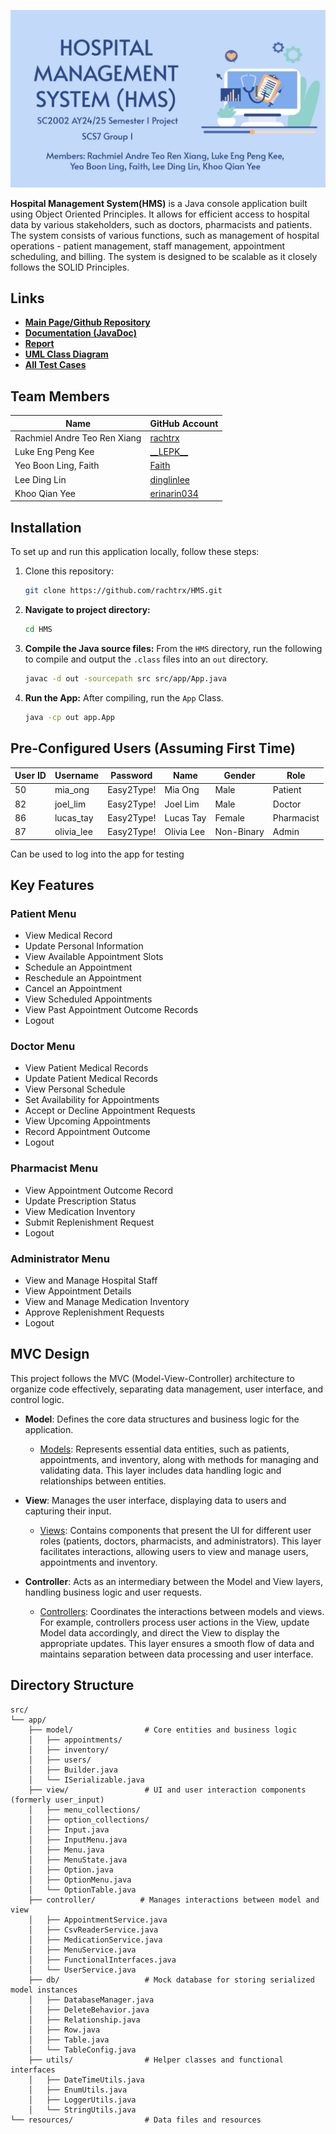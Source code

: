 ![Cover Page](./img/HMSCover.jpg)

**Hospital Management System(HMS)** is a Java console application built using Object Oriented Principles. It allows for efficient access to hospital data by various stakeholders, such as doctors, pharmacists and patients. The system consists of various functions, such as management of hospital operations - patient management, staff management, appointment scheduling, and billing. The system is designed to be scalable as it closely follows the SOLID Principles.


## Links
- **[Main Page/Github Repository](https://github.com/rachtrx/HMS)**
- **[Documentation (JavaDoc)](https://hmsdocs.netlify.app/)**
- **[Report](https://github.com/rachtrx/HMS/blob/8d36714bdb96448ac46c1f0f92c1382731c80d1f/report/SCS7_1%20Report.png)**
- **[UML Class Diagram](https://github.com/rachtrx/HMS/blob/8d36714bdb96448ac46c1f0f92c1382731c80d1f/UMLClassDiagram/HMS.jpg)**
- **[All Test Cases](https://github.com/rachtrx/HMS/blob/1168e405297df90b49c501cf3f14195b2cca0608/completetestcases/FullListOfTestCases.pdf)**

## Team Members

| Name                          | GitHub Account                                       |
|-------------------------------|------------------------------------------------------|
| Rachmiel Andre Teo Ren Xiang  | [rachtrx](https://github.com/rachtrx)                |            
| Luke Eng Peng Kee             | [\_\_LEPK\_\_](https://github.com/LEPK02)                |
| Yeo Boon Ling, Faith          | [Faith](https://github.com/Faith-Yeo)                | 
| Lee Ding Lin                  | [dinglinlee](https://github.com/dinglinlee)          | 
| Khoo Qian Yee                 | [erinarin034](https://github.com/erinarin034)        |


## Installation
To set up and run this application locally, follow these steps:
1. Clone this repository:
   ```bash
   git clone https://github.com/rachtrx/HMS.git

2. **Navigate to project directory:**
    ```bash
    cd HMS
    ```

3. **Compile the Java source files:**
    From the `HMS` directory, run the following to compile and output the `.class` files into an `out` directory.
    ```bash
    javac -d out -sourcepath src src/app/App.java
    ```

4. **Run the App:**
    After compiling, run the `App` Class.
    ```bash
    java -cp out app.App
    ```
## Pre-Configured Users (Assuming First Time)
| User ID          |Username |Password    |Name    |Gender   |Role|
|-----------------|---------|----------|--------|-------------|-----|
|50    |mia_ong|Easy2Type!|  Mia Ong| Male| Patient|               
|82   | joel_lim|  Easy2Type!|  Joel Lim| Male|  Doctor|  
|86   |lucas_tay|  Easy2Type!|  Lucas Tay| Female|  Pharmacist|  
|87     |olivia_lee|  Easy2Type!| Olivia Lee| Non-Binary| Admin|   

Can be used to log into the app for testing
  
## Key Features

### Patient Menu
- View Medical Record
- Update Personal Information
- View Available Appointment Slots
- Schedule an Appointment
- Reschedule an Appointment
- Cancel an Appointment
- View Scheduled Appointments
- View Past Appointment Outcome Records
- Logout

### Doctor Menu
- View Patient Medical Records
- Update Patient Medical Records
- View Personal Schedule
- Set Availability for Appointments
- Accept or Decline Appointment Requests
- View Upcoming Appointments
- Record Appointment Outcome
- Logout

### Pharmacist Menu
- View Appointment Outcome Record
- Update Prescription Status
- View Medication Inventory
- Submit Replenishment Request
- Logout

### Administrator Menu
- View and Manage Hospital Staff
- View Appointment Details
- View and Manage Medication Inventory
- Approve Replenishment Requests
- Logout

## MVC Design

This project follows the MVC (Model-View-Controller) architecture to organize code effectively, separating data management, user interface, and control logic.

- **Model**: Defines the core data structures and business logic for the application.
  - [Models](./src/app/model/): Represents essential data entities, such as patients, appointments, and inventory, along with methods for managing and validating data. This layer includes data handling logic and relationships between entities.
  
- **View**: Manages the user interface, displaying data to users and capturing their input.
  - [Views](./src/app/view/): Contains components that present the UI for different user roles (patients, doctors, pharmacists, and administrators). This layer facilitates interactions, allowing users to view and manage users, appointments and inventory.
  
- **Controller**: Acts as an intermediary between the Model and View layers, handling business logic and user requests.
  - [Controllers](./src/app/controller/): Coordinates the interactions between models and views. For example, controllers process user actions in the View, update Model data accordingly, and direct the View to display the appropriate updates. This layer ensures a smooth flow of data and maintains separation between data processing and user interface.

## Directory Structure
```plaintext
src/
└── app/
    ├── model/                # Core entities and business logic
    │   ├── appointments/
    │   ├── inventory/
    │   ├── users/
    │   ├── Builder.java
    │   └── ISerializable.java
    ├── view/                 # UI and user interaction components (formerly user_input)
    │   ├── menu_collections/
    │   ├── option_collections/
    │   ├── Input.java
    │   ├── InputMenu.java
    │   ├── Menu.java
    │   ├── MenuState.java
    │   ├── Option.java
    │   ├── OptionMenu.java
    │   └── OptionTable.java
    ├── controller/          # Manages interactions between model and view
    │   ├── AppointmentService.java
    │   ├── CsvReaderService.java
    │   ├── MedicationService.java
    │   ├── MenuService.java
    │   ├── FunctionalInterfaces.java
    │   └── UserService.java
    ├── db/                   # Mock database for storing serialized model instances
    │   ├── DatabaseManager.java
    │   ├── DeleteBehavior.java
    │   ├── Relationship.java
    │   ├── Row.java
    │   ├── Table.java
    │   └── TableConfig.java
    ├── utils/                # Helper classes and functional interfaces
    │   ├── DateTimeUtils.java
    │   ├── EnumUtils.java
    │   ├── LoggerUtils.java
    │   └── StringUtils.java
└── resources/                # Data files and resources
```
